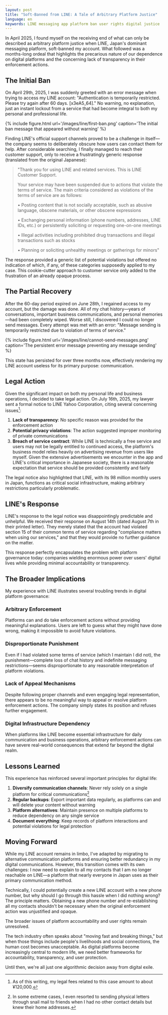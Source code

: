 ```yaml
---
layout: post
title: "Soft-Banned from LINE: A Tale of Arbitrary Platform Justice"
language: en
keywords: LINE messaging app platform ban user rights digital justice
---
```


<style>
img {
    max-height: 600px;
    object-fit: contain;
}
</style>

In April 2025, I found myself on the receiving end of what can only be described as arbitrary platform justice when LINE, Japan's dominant messaging platform, soft-banned my account. What followed was a months-long ordeal that highlights the precarious nature of our dependence on digital platforms and the concerning lack of transparency in their enforcement actions.

## The Initial Ban

On April 29th, 2025, I was suddenly greeted with an error message when trying to access my LINE account: "Authentication is temporarily restricted. Please try again after 60 days. [x3еA5_64]." No warning, no explanation, just an instant lockout from a service that had become integral to both my personal and professional life.

{% include figure.html
    url='/images/line/first-ban.png'
    caption='The initial ban message that appeared without warning'
%}

Finding LINE's official support channels proved to be a challenge in itself—the company seems to deliberately obscure how users can contact them for help. After considerable searching, I finally managed to reach their customer support, only to receive a frustratingly generic response (translated from the original Japanese):

> "Thank you for using LINE and related services. This is LINE Customer Support.
>
> Your service may have been suspended due to actions that violate the terms of service. The main criteria considered as violations of the terms of service are as follows:
>
> • Posting content that is not socially acceptable, such as abusive language, obscene materials, or other obscene expressions
>
> • Exchanging personal information (phone numbers, addresses, LINE IDs, etc.) or persistently soliciting or requesting one-on-one meetings
>
> • Illegal activities including prohibited drug transactions and illegal transactions such as stocks
>
> • Planning or soliciting unhealthy meetings or gatherings for minors"

The response provided a generic list of potential violations but offered no indication of which, if any, of these categories supposedly applied to my case. This cookie-cutter approach to customer service only added to the frustration of an already opaque process.

## The Partial Recovery

After the 60-day period expired on June 28th, I regained access to my account, but the damage was done. All of my chat history—years of conversations, important business communications, and personal memories—had been completely wiped. Worse still, I discovered I could no longer send messages. Every attempt was met with an error: "Message sending is temporarily restricted due to violation of terms of service."

{% include figure.html
    url='/images/line/cannot-send-messages.png'
    caption='The persistent error message preventing any message sending'
%}

This state has persisted for over three months now, effectively rendering my LINE account useless for its primary purpose: communication.

## Legal Action

Given the significant impact on both my personal life and business operations, I decided to take legal action. On July 16th, 2025, my lawyer sent a formal notice to LINE Yahoo Corporation, citing several concerning issues[^1]:

1. **Lack of transparency**: No specific reason was provided for the enforcement action
2. **Potential privacy violations**: The action suggested improper monitoring of private communications
3. **Breach of service contract**: While LINE is technically a free service and users may not be legally entitled to continued access, the platform's business model relies heavily on advertising revenue from users like myself. Given the extensive advertisements we encounter in the app and LINE's critical importance in Japanese society, there is a reasonable expectation that service should be provided consistently and fairly

The legal notice also highlighted that LINE, with its 98 million monthly users in Japan, functions as critical social infrastructure, making arbitrary restrictions particularly problematic.

## LINE's Response

LINE's response to the legal notice was disappointingly predictable and unhelpful. We received their response on August 14th (dated August 7th in their printed letter). They merely stated that the account had violated section 15 of their common terms of service regarding "compliance matters when using our services," and that they would provide no further guidance on the matter.

This response perfectly encapsulates the problem with platform governance today: companies wielding enormous power over users' digital lives while providing minimal accountability or transparency.

## The Broader Implications

My experience with LINE illustrates several troubling trends in digital platform governance:

### Arbitrary Enforcement
Platforms can and do take enforcement actions without providing meaningful explanations. Users are left to guess what they might have done wrong, making it impossible to avoid future violations.

### Disproportionate Punishment
Even if I had violated some terms of service (which I maintain I did not), the punishment—complete loss of chat history and indefinite messaging restrictions—seems disproportionate to any reasonable interpretation of platform violations.

### Lack of Appeal Mechanisms
Despite following proper channels and even engaging legal representation, there appears to be no meaningful way to appeal or resolve platform enforcement actions. The company simply states its position and refuses further engagement.

### Digital Infrastructure Dependency
When platforms like LINE become essential infrastructure for daily communication and business operations, arbitrary enforcement actions can have severe real-world consequences that extend far beyond the digital realm.

## Lessons Learned

This experience has reinforced several important principles for digital life:

1. **Diversify communication channels**: Never rely solely on a single platform for critical communications[^2]
2. **Regular backups**: Export important data regularly, as platforms can and will delete your content without warning
3. **Platform alternatives**: Maintain presence on multiple platforms to reduce dependency on any single service
4. **Document everything**: Keep records of platform interactions and potential violations for legal protection

## Moving Forward

While my LINE account remains in limbo, I've adapted by migrating to alternative communication platforms and ensuring better redundancy in my digital communications. However, this transition comes with its own challenges: I now need to explain to all my contacts that I am no longer reachable on LINE—a platform that nearly everyone in Japan uses as their primary communication method.

Technically, I could potentially create a new LINE account with a new phone number, but why should I go through this hassle when I did nothing wrong? The principle matters. Obtaining a new phone number and re-establishing all my contacts shouldn't be necessary when the original enforcement action was unjustified and opaque.

The broader issues of platform accountability and user rights remain unresolved.

The tech industry often speaks about "moving fast and breaking things," but when those things include people's livelihoods and social connections, the human cost becomes unacceptable. As digital platforms become increasingly central to modern life, we need better frameworks for accountability, transparency, and user protection.

Until then, we're all just one algorithmic decision away from digital exile.

[^1]: As of this writing, my legal fees related to this case amount to about ¥120,000.

[^2]: In some extreme cases, I even resorted to sending physical letters through snail mail to friends when I had no other contact details but knew their home addresses.
